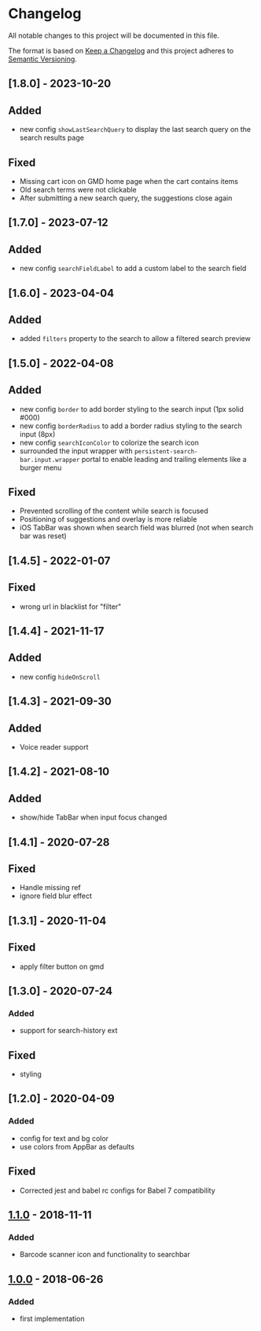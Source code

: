 # Changelog

All notable changes to this project will be documented in this file.

The format is based on [Keep a Changelog](http://keepachangelog.com/) and this project adheres to [Semantic Versioning](http://semver.org/).

## [1.8.0] - 2023-10-20
## Added
- new config `showLastSearchQuery` to display the last search query on the search results page
## Fixed
- Missing cart icon on GMD home page when the cart contains items
- Old search terms were not clickable
- After submitting a new search query, the suggestions close again

## [1.7.0] - 2023-07-12
## Added
- new config `searchFieldLabel` to add a custom label to the search field

## [1.6.0] - 2023-04-04
## Added
- added `filters` property to the search to allow a filtered search preview

## [1.5.0] - 2022-04-08
## Added
- new config `border` to add border styling to the search input (1px solid #000)
- new config `borderRadius` to add a border radius styling to the search input (8px)
- new config `searchIconColor` to colorize the search icon
- surrounded the input wrapper with `persistent-search-bar.input.wrapper` portal to enable leading and trailing elements like a burger menu
## Fixed
- Prevented scrolling of the content while search is focused
- Positioning of suggestions and overlay is more reliable
- iOS TabBar was shown when search field was blurred (not when search bar was reset)

## [1.4.5] - 2022-01-07
## Fixed
- wrong url in blacklist for "filter"

## [1.4.4] - 2021-11-17
## Added
- new config `hideOnScroll`

## [1.4.3] - 2021-09-30
## Added
- Voice reader support

## [1.4.2] - 2021-08-10
## Added
- show/hide TabBar when input focus changed

## [1.4.1] - 2020-07-28
## Fixed
- Handle missing ref
- ignore field blur effect

## [1.3.1] - 2020-11-04
## Fixed
- apply filter button on gmd

## [1.3.0] - 2020-07-24
### Added
- support for search-history ext
## Fixed
- styling

## [1.2.0] - 2020-04-09
### Added
- config for text and bg color
- use colors from AppBar as defaults

## Fixed
- Corrected jest and babel rc configs for Babel 7 compatibility

## [1.1.0] - 2018-11-11
### Added
- Barcode scanner icon and functionality to searchbar

## [1.0.0] - 2018-06-26
### Added
- first implementation

[1.1.0]: https://github.com/shopgate-professional-services/ext-persistent-search-bar/compare/v1.0.0...v1.1.0
[1.0.0]: https://github.com/shopgate-professional-services/ext-persistent-search-bar/releases/v1.0.0
